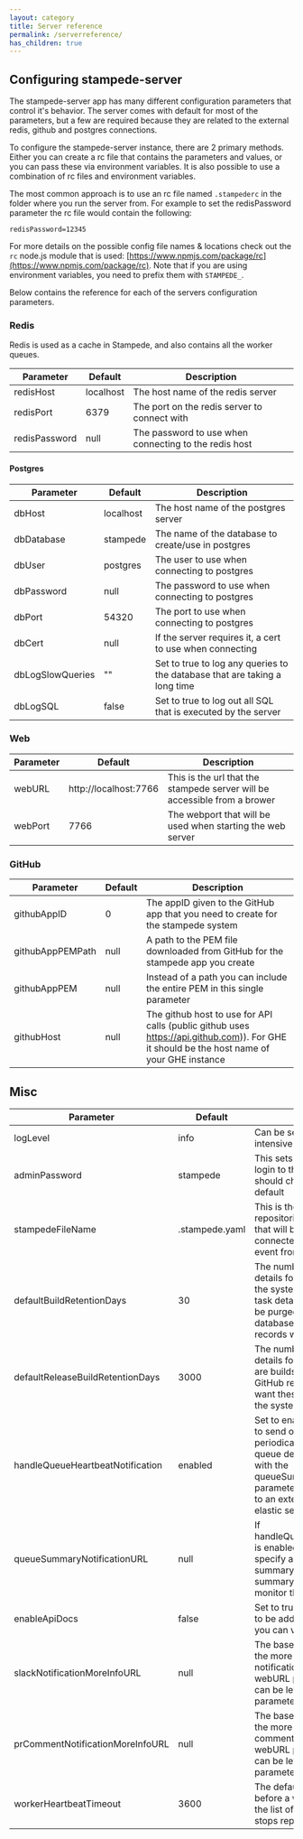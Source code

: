 ```yaml
---
layout: category
title: Server reference
permalink: /serverreference/
has_children: true
---
```


## Configuring stampede-server

The stampede-server app has many different configuration parameters that control it's
behavior. The server comes with default for most of the parameters, but a few are required
because they are related to the external redis, github and postgres connections.

To configure the stampede-server instance, there are 2 primary methods. Either you can create a rc
file that contains the parameters and values, or you can pass these via environment variables. It is also
possible to use a combination of rc files and environment variables.

The most common approach is to use an rc file named `.stampederc` in the folder where you run the server from. For example to set the redisPassword parameter the rc file would contain the following:

```
redisPassword=12345
```

For more details on the possible config file names & locations check out the `rc` node.js module that is used: [https://www.npmjs.com/package/rc](https://www.npmjs.com/package/rc). Note that if you are using environment variables, you need to prefix them with `STAMPEDE_`.

Below contains the reference for each of the servers configuration parameters.

### Redis

Redis is used as a cache in Stampede, and also contains all the worker queues.

| Parameter | Default | Description |
|-----------|---------|-------------|
| redisHost | localhost | The host name of the redis server |
| redisPort | 6379 | The port on the redis server to connect with |
| redisPassword | null | The password to use when connecting to the redis host |

#### Postgres

| Parameter | Default | Description |
|-----------|---------|-------------|
| dbHost | localhost | The host name of the postgres server |
| dbDatabase | stampede | The name of the database to create/use in postgres |
| dbUser | postgres | The user to use when connecting to postgres |
| dbPassword | null | The password to use when connecting to postgres |
| dbPort | 54320 | The port to use when connecting to postgres |
| dbCert | null | If the server requires it, a cert to use when connecting |
| dbLogSlowQueries | "" | Set to true to log any queries to the database that are taking a long time |
| dbLogSQL | false | Set to true to log out all SQL that is executed by the server |

### Web

| Parameter | Default | Description |
|-----------|---------|-------------|
| webURL | http://localhost:7766 | This is the url that the stampede server will be accessible from a brower |
| webPort | 7766 | The webport that will be used when starting the web server |

### GitHub

| Parameter | Default | Description |
|-----------|---------|-------------|
| githubAppID | 0 | The appID given to the GitHub app that you need to create for the stampede system |
| githubAppPEMPath | null | A path to the PEM file downloaded from GitHub for the stampede app you create |
| githubAppPEM | null | Instead of a path you can include the entire PEM in this single parameter |
| githubHost | null | The github host to use for API calls (public github uses https://api.github.com)). For GHE it should be the host name of your GHE instance |

## Misc

| Parameter | Default | Description |
|-----------|---------|-------------|
| logLevel | info | Can be set to verbose for more intensive logging |
| adminPassword | stampede | This sets the password needed to login to the admin mode. You should change this from the default |
| stampedeFileName | .stampede.yaml | This is the name of the repositories stampede config file that will be searched for in a connected repository whenever an event from GitHub is received. |
| defaultBuildRetentionDays | 30 | The number of days to keep the details for non-release builds in the system. When archived, the task details and any artifacts will be purged from the stampede database, while the build and task records will be kept |
| defaultReleaseBuildRetentionDays | 3000 | The number of days to keep the details for release builds. These are builds that are triggered from a GitHub release. In general you want these details kept longer in the system than normal builds. |
| handleQueueHeartbeatNotification | enabled | Set to enabled to cause the server to send out a notification periodically that includes the queue depths. Can be combined with the queueSummaryNotificationURL parameter to send this notification to an external system such as elastic search |
| queueSummaryNotificationURL | null | If handleQueueHeartbeatNotification is enabled, then this parameter will specify a URL that a queue summary will be posted to. This summary can be used to help monitor the system. |
| enableApiDocs | false | Set to true to enable a Swagger UI to be added to the sidebar that you can view the API docs from |
| slackNotificationMoreInfoURL | null | The base URL used when creating the more info link for slack notifications if different from the webURL parameter. Generally this can be left as null and the webURL parameter is used. |
| prCommentNotificationMoreInfoURL | null | The base URL used when creating the more info link for PR comments if different from the webURL parameter. Generally this can be left as null and the webURL parameter is used. |
| workerHeartbeatTimeout | 3600 | The default timeout in seconds before a worker is removed from the list of known workers after it stops reporting a heartbeat |
